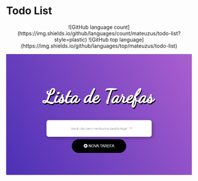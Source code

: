 # Todo List
<div align="center">
![GitHub language count](https://img.shields.io/github/languages/count/mateuzus/todo-list?style=plastic)
![GitHub top language](https://img.shields.io/github/languages/top/mateuzus/todo-list)
</div>
<p align="center">
<img src="src/assets/screen.png">
</p>
